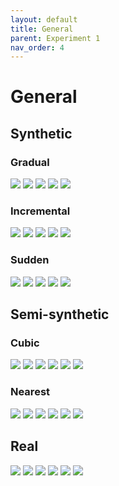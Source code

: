 ```yaml
---
layout: default
title: General
parent: Experiment 1
nav_order: 4
---
```


# General

## Synthetic
### Gradual
![](/fig_syn/general_grad_0.png)
![](/fig_syn/general_grad_1.png)
![](/fig_syn/general_grad_2.png)
![](/fig_syn/general_grad_3.png)
![](/fig_syn/general_grad_4.png)

### Incremental
![](/fig_syn/general_inc_0.png)
![](/fig_syn/general_inc_1.png)
![](/fig_syn/general_inc_2.png)
![](/fig_syn/general_inc_3.png)
![](/fig_syn/general_inc_4.png)

### Sudden
![](/fig_syn/general_sudd_0.png)
![](/fig_syn/general_sudd_1.png)
![](/fig_syn/general_sudd_2.png)
![](/fig_syn/general_sudd_3.png)
![](/fig_syn/general_sudd_4.png)

## Semi-synthetic

### Cubic
![](/fig_semi/general_cubic_australian_0.png)
![](/fig_semi/general_cubic_banknote_0.png)
![](/fig_semi/general_cubic_diabetes_0.png)
![](/fig_semi/general_cubic_german_0.png)
![](/fig_semi/general_cubic_vowel_0.png)
![](/fig_semi/general_cubic_wisconsin_0.png)

### Nearest
![](/fig_semi/general_nearest_australian_0.png)
![](/fig_semi/general_nearest_banknote_0.png)
![](/fig_semi/general_nearest_diabetes_0.png)
![](/fig_semi/general_nearest_german_0.png)
![](/fig_semi/general_nearest_vowel_0.png)
![](/fig_semi/general_nearest_wisconsin_0.png)

## Real
![](/fig_rel/general_0.png)
![](/fig_rel/general_1.png)
![](/fig_rel/general_2.png)
![](/fig_rel/general_3.png)
![](/fig_rel/general_4.png)
![](/fig_rel/general_5.png)
